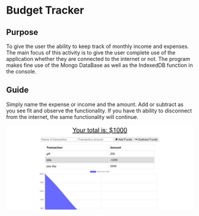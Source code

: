 # Budget Tracker

## Purpose

To give the user the ability to keep track of monthly income and expenses. The main focus of this activity is to give the user complete use of the application whether they are connected to the internet or not. The program makes fine use of the Mongo DataBase as well as the IndexedDB function in the console. 

## Guide

Simply name the expense or income and the amount. Add or subtract as you see fit and observe the functionality. If you have th ability to disconnect from the internet, the same functionality will continue. 

![image](https://github.com/RayFlaherty/budget_tracker/blob/374e3ca79c2c970d77382e857cfdf7e861804d82/assets/images/Budget%20tracker%20home%20page.PNG)